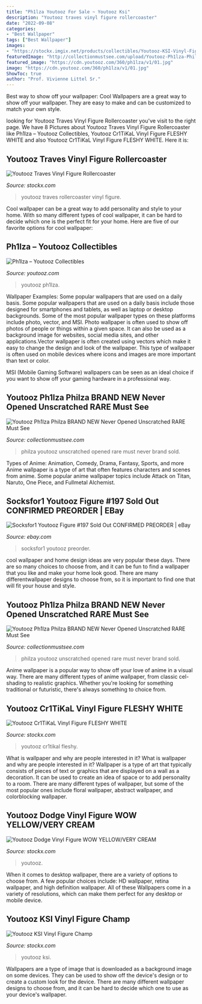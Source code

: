 ```yaml
---
title: "Ph1lza Youtooz For Sale ~ Youtooz Ksi"
description: "Youtooz traves vinyl figure rollercoaster"
date: "2022-09-08"
categories:
- "Best Wallpaper"
tags: ["Best Wallpaper"]
images:
- "https://stockx.imgix.net/products/collectibles/Youtooz-KSI-Vinyl-Figure-Champ.jpg?fit=fill&amp;bg=FFFFFF&amp;w=700&amp;h=500&amp;auto=format,compress&amp;q=90&amp;dpr=2&amp;trim=color&amp;updated_at=1603481985"
featuredImage: "http://collectionmustsee.com/upload/Youtooz-Ph1lza-Philza-BRAND-NEW-Never-Opened-Unscratched-RARE-Must-See-SOLD-OUT-02-pnfa.jpg"
featured_image: "https://cdn.youtooz.com/360/ph1lza/v1/01.jpg"
image: "https://cdn.youtooz.com/360/ph1lza/v1/01.jpg"
ShowToc: true
author: "Prof. Vivienne Littel Sr."
---
```



Best way to show off your wallpaper:
Cool Wallpapers are a great way to show off your wallpaper. They are easy to make and can be customized to match your own style.

	

		
looking for Youtooz Traves Vinyl Figure Rollercoaster you've visit to the right page. We have 8 Pictures about Youtooz Traves Vinyl Figure Rollercoaster like Ph1lza – Youtooz Collectibles, Youtooz Cr1TiKaL Vinyl Figure FLESHY WHITE and also Youtooz Cr1TiKaL Vinyl Figure FLESHY WHITE. Here it is:
		
    
## Youtooz Traves Vinyl Figure Rollercoaster

<img loading=lazy src="https://stockx.imgix.net/products/collectibles/Youtooz-Traves-Vinyl-Figure-Rollercoaster.jpg?fit=fill&amp;bg=FFFFFF&amp;w=700&amp;h=500&amp;auto=format,compress&amp;q=90&amp;dpr=2&amp;trim=color&amp;updated_at=1588019217" onerror="this.onerror=null;this.src='https://tse2.mm.bing.net/th?id=OIP.m1sSfWu4bgMVFUc_u2VBNQHaFS&amp;pid=15.1';" alt="Youtooz Traves Vinyl Figure Rollercoaster">

_Source: stockx.com_

>youtooz traves rollercoaster vinyl figure. 

	

Cool wallpaper can be a great way to add personality and style to your home. With so many different types of cool wallpaper, it can be hard to decide which one is the perfect fit for your home. Here are five of our favorite options for cool wallpaper: 

    
## Ph1lza – Youtooz Collectibles

<img loading=lazy src="https://cdn.youtooz.com/360/ph1lza/v1/01.jpg" onerror="this.onerror=null;this.src='https://tse4.mm.bing.net/th?id=OIP.gTHyU0JKO-FY7yOrmHEjcwHaK_&amp;pid=15.1';" alt="Ph1lza – Youtooz Collectibles">

_Source: youtooz.com_

>youtooz ph1lza. 

	

Wallpaper Examples: Some popular wallpapers that are used on a daily basis.
Some popular wallpapers that are used on a daily basis include those designed for smartphones and tablets, as well as laptop or desktop backgrounds. Some of the most popular wallpaper types on these platforms include photo, vector, and MSI. 
Photo wallpaper is often used to show off photos of people or things within a given space. It can also be used as a background image for websites, social media sites, and other applications.Vector wallpaper is often created using vectors which make it easy to change the design and look of the wallpaper. This type of wallpaper is often used on mobile devices where icons and images are more important than text or color. 

MSI (Mobile Gaming Software) wallpapers can be seen as an ideal choice if you want to show off your gaming hardware in a professional way.

    
## Youtooz Ph1lza Philza BRAND NEW Never Opened Unscratched RARE Must See

<img loading=lazy src="http://collectionmustsee.com/upload/Youtooz-Ph1lza-Philza-BRAND-NEW-Never-Opened-Unscratched-RARE-Must-See-SOLD-OUT-02-pnfa.jpg" onerror="this.onerror=null;this.src='https://tse2.mm.bing.net/th?id=OIP.HMzvZnmZHWyb8jJ3A4iVygAAAA&amp;pid=15.1';" alt="Youtooz Ph1lza Philza BRAND NEW Never Opened Unscratched RARE Must See">

_Source: collectionmustsee.com_

>philza youtooz unscratched opened rare must never brand sold. 

	

Types of Anime: Animation, Comedy, Drama, Fantasy, Sports, and more
Anime wallpaper is a type of art that often features characters and scenes from anime. Some popular anime wallpaper topics include Attack on Titan, Naruto, One Piece, and Fullmetal Alchemist.

    
## Socksfor1 Youtooz Figure #197 Sold Out CONFIRMED PREORDER | EBay

<img loading=lazy src="https://i.ebayimg.com/images/g/bpwAAOSw4V5f-nbV/s-l300.jpg" onerror="this.onerror=null;this.src='https://tse4.mm.bing.net/th?id=OIP.Lj4U_pp9MNhmuQVkAYsZzgAAAA&amp;pid=15.1';" alt="Socksfor1 Youtooz Figure #197 Sold Out CONFIRMED PREORDER | eBay">

_Source: ebay.com_

>socksfor1 youtooz preorder. 

	

cool wallpaper and home design ideas are very popular these days. There are so many choices to choose from, and it can be fun to find a wallpaper that you like and make your home look good. There are many differentwallpaper designs to choose from, so it is important to find one that will fit your house and style.

    
## Youtooz Ph1lza Philza BRAND NEW Never Opened Unscratched RARE Must See

<img loading=lazy src="http://collectionmustsee.com/upload/Youtooz-Ph1lza-Philza-BRAND-NEW-Never-Opened-Unscratched-RARE-Must-See-SOLD-OUT-05-xwy.jpg" onerror="this.onerror=null;this.src='https://tse4.mm.bing.net/th?id=OIP.c8iaQ9M9FNp_4qVf0D1LFQAAAA&amp;pid=15.1';" alt="Youtooz Ph1lza Philza BRAND NEW Never Opened Unscratched RARE Must See">

_Source: collectionmustsee.com_

>philza youtooz unscratched opened rare must never brand sold. 

	

Anime wallpaper is a popular way to show off your love of anime in a visual way. There are many different types of anime wallpaper, from classic cel-shading to realistic graphics. Whether you're looking for something traditional or futuristic, there's always something to choice from.

    
## Youtooz Cr1TiKaL Vinyl Figure FLESHY WHITE

<img loading=lazy src="https://stockx.imgix.net/products/collectibles/Youtooz-Cr1TiKaL-Vinyl-Figure-FLESHY-WHITE.jpg?fit=fill&amp;bg=FFFFFF&amp;w=700&amp;h=500&amp;auto=format,compress&amp;q=90&amp;dpr=2&amp;trim=color&amp;updated_at=1573843806" onerror="this.onerror=null;this.src='https://tse2.mm.bing.net/th?id=OIP.wP0E0r5WBpo7_0vrhr2MdAHaFS&amp;pid=15.1';" alt="Youtooz Cr1TiKaL Vinyl Figure FLESHY WHITE">

_Source: stockx.com_

>youtooz cr1tikal fleshy. 

	

What is wallpaper and why are people interested in it?
What is wallpaper and why are people interested in it?
Wallpaper is a type of art that typically consists of pieces of text or graphics that are displayed on a wall as a decoration. It can be used to create an idea of space or to add personality to a room. There are many different types of wallpaper, but some of the most popular ones include floral wallpaper, abstract wallpaper, and colorblocking wallpaper.

    
## Youtooz Dodge Vinyl Figure WOW YELLOW/VERY CREAM

<img loading=lazy src="https://stockx.imgix.net/products/collectibles/Youtooz-Dodge-Vinyl-Figure-WOW-YELLOW-VERY-CREAM-2.jpg?fit=fill&amp;bg=FFFFFF&amp;w=700&amp;h=500&amp;auto=format,compress&amp;q=90&amp;dpr=2&amp;trim=color&amp;updated_at=1578117561" onerror="this.onerror=null;this.src='https://tse1.mm.bing.net/th?id=OIP.aOkI1H3hV8xyWdn6KcFlywHaFS&amp;pid=15.1';" alt="Youtooz Dodge Vinyl Figure WOW YELLOW/VERY CREAM">

_Source: stockx.com_

>youtooz. 

	

When it comes to desktop wallpaper, there are a variety of options to choose from. A few popular choices include: HD wallpaper, retina wallpaper, and high definition wallpaper. All of these Wallpapers come in a variety of resolutions, which can make them perfect for any desktop or mobile device. 

    
## Youtooz KSI Vinyl Figure Champ

<img loading=lazy src="https://stockx.imgix.net/products/collectibles/Youtooz-KSI-Vinyl-Figure-Champ.jpg?fit=fill&amp;bg=FFFFFF&amp;w=700&amp;h=500&amp;auto=format,compress&amp;q=90&amp;dpr=2&amp;trim=color&amp;updated_at=1603481985" onerror="this.onerror=null;this.src='https://tse4.mm.bing.net/th?id=OIP.8QyAn0HHQ5PthN2V3kqstAHaFS&amp;pid=15.1';" alt="Youtooz KSI Vinyl Figure Champ">

_Source: stockx.com_

>youtooz ksi. 

	

Wallpapers are a type of image that is downloaded as a background image on some devices. They can be used to show off the device's design or to create a custom look for the device. There are many different wallpaper designs to choose from, and it can be hard to decide which one to use as your device's wallpaper.

